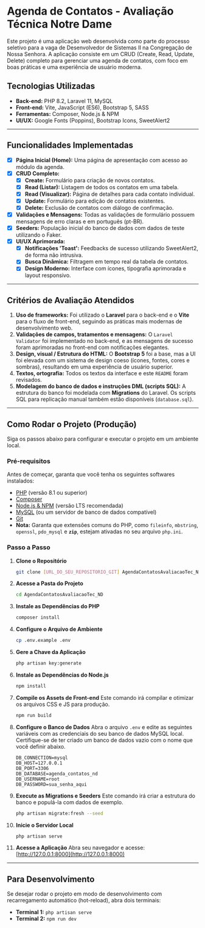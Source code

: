 # Agenda de Contatos - Avaliação Técnica Notre Dame

Este projeto é uma aplicação web desenvolvida como parte do processo seletivo para a vaga de Desenvolvedor de Sistemas II na Congregação de Nossa Senhora. A aplicação consiste em um CRUD (Create, Read, Update, Delete) completo para gerenciar uma agenda de contatos, com foco em boas práticas e uma experiência de usuário moderna.

## Tecnologias Utilizadas

* **Back-end:** PHP 8.2, Laravel 11, MySQL
* **Front-end:** Vite, JavaScript (ES6), Bootstrap 5, SASS
* **Ferramentas:** Composer, Node.js & NPM
* **UI/UX:** Google Fonts (Poppins), Bootstrap Icons, SweetAlert2

---

## Funcionalidades Implementadas

-   [x] **Página Inicial (Home):** Uma página de apresentação com acesso ao módulo da agenda.
-   [x] **CRUD Completo:**
    -   [x] **Create:** Formulário para criação de novos contatos.
    -   [x] **Read (Listar):** Listagem de todos os contatos em uma tabela.
    -   [x] **Read (Visualizar):** Página de detalhes para cada contato individual.
    -   [x] **Update:** Formulário para edição de contatos existentes.
    -   [x] **Delete:** Exclusão de contatos com diálogo de confirmação.
-   [x] **Validações e Mensagens:** Todas as validações de formulário possuem mensagens de erro claras e em português (pt-BR).
-   [x] **Seeders:** População inicial do banco de dados com dados de teste utilizando o Faker.
-   [x] **UI/UX Aprimorada:**
    -   [x] **Notificações 'Toast':** Feedbacks de sucesso utilizando SweetAlert2, de forma não intrusiva.
    -   [x] **Busca Dinâmica:** Filtragem em tempo real da tabela de contatos.
    -   [x] **Design Moderno:** Interface com ícones, tipografia aprimorada e layout responsivo.

---

## Critérios de Avaliação Atendidos

1.  **Uso de frameworks:** Foi utilizado o **Laravel** para o back-end e o **Vite** para o fluxo de front-end, seguindo as práticas mais modernas de desenvolvimento web.
2.  **Validações de campos, tratamentos e mensagens:** O `Laravel Validator` foi implementado no back-end, e as mensagens de sucesso foram aprimoradas no front-end com notificações elegantes.
3.  **Design, visual / Estrutura do HTML:** O **Bootstrap 5** foi a base, mas a UI foi elevada com um sistema de design coeso (ícones, fontes, cores e sombras), resultando em uma experiência de usuário superior.
4.  **Textos, ortografia:** Todos os textos da interface e este `README` foram revisados.
5.  **Modelagem do banco de dados e instruções DML (scripts SQL):** A estrutura do banco foi modelada com **Migrations** do Laravel. Os scripts SQL para replicação manual também estão disponíveis (`database.sql`).

---

## Como Rodar o Projeto (Produção)

Siga os passos abaixo para configurar e executar o projeto em um ambiente local.

### Pré-requisitos

Antes de começar, garanta que você tenha os seguintes softwares instalados:
* [PHP](https://www.php.net/) (versão 8.1 ou superior)
* [Composer](https://getcomposer.org/)
* [Node.js & NPM](https://nodejs.org/) (versão LTS recomendada)
* [MySQL](https://www.mysql.com/) (ou um servidor de banco de dados compatível)
* [Git](https://git-scm.com/)
* **Nota:** Garanta que extensões comuns do PHP, como `fileinfo`, `mbstring`, `openssl`, `pdo_mysql` e **`zip`**, estejam ativadas no seu arquivo `php.ini`.

### Passo a Passo

1.  **Clone o Repositório**
    ```bash
    git clone [URL_DO_SEU_REPOSITORIO_GIT] AgendaContatosAvaliacaoTec_ND
    ```

2.  **Acesse a Pasta do Projeto**
    ```bash
    cd AgendaContatosAvaliacaoTec_ND
    ```

3.  **Instale as Dependências do PHP**
    ```bash
    composer install
    ```

4.  **Configure o Arquivo de Ambiente**
    ```bash
    cp .env.example .env
    ```

5.  **Gere a Chave da Aplicação**
    ```bash
    php artisan key:generate
    ```

6.  **Instale as Dependências do Node.js**
    ```bash
    npm install
    ```

7.  **Compile os Assets de Front-end**
    Este comando irá compilar e otimizar os arquivos CSS e JS para produção.
    ```bash
    npm run build
    ```

8.  **Configure o Banco de Dados**
    Abra o arquivo `.env` e edite as seguintes variáveis com as credenciais do seu banco de dados MySQL local. Certifique-se de ter criado um banco de dados vazio com o nome que você definir abaixo.

    ```env
    DB_CONNECTION=mysql
    DB_HOST=127.0.0.1
    DB_PORT=3306
    DB_DATABASE=agenda_contatos_nd
    DB_USERNAME=root
    DB_PASSWORD=sua_senha_aqui
    ```

9.  **Execute as Migrations e Seeders**
    Este comando irá criar a estrutura do banco e populá-la com dados de exemplo.
    ```bash
    php artisan migrate:fresh --seed
    ```

10. **Inicie o Servidor Local**
    ```bash
    php artisan serve
    ```

11. **Acesse a Aplicação**
    Abra seu navegador e acesse: [http://127.0.0.1:8000](http://127.0.0.1:8000)

---

## Para Desenvolvimento

Se desejar rodar o projeto em modo de desenvolvimento com recarregamento automático (hot-reload), abra dois terminais:

* **Terminal 1:** `php artisan serve`
* **Terminal 2:** `npm run dev`
